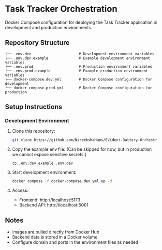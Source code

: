 # Task Tracker Orchestration

Docker Compose configuration for deploying the Task Tracker application in development and production environments.

## Repository Structure

```
├── .env.dev                      # Development environment variables
├── .env.dev.example              # Example development environment variables
├── .env.prod                     # Production environment variables
├── .env.prod.example             # Example production environment variables
├── docker-compose.dev.yml        # Docker Compose configuration for development
└── docker-compose.prod.yml       # Docker Compose configuration for production
```

## Setup Instructions

### Development Environment

1. Clone this repository:

   ```bash
   git clone https://github.com/NireekshaHuns/EVident-Battery-Orchestration-Service.git
   ```

2. Copy the example env file: (Can be skipped for now, but in production we cannot expose sensitive secrets.)

   ~~`cp .env.dev.example .env.dev`~~

3. Start development environment:

   ```bash
   docker compose -f docker-compose.dev.yml up -d
   ```

4. Access:
   - Frontend: http://localhost:5173
   - Backend API: http://localhost:5001

## Notes

- Images are pulled directly from Docker Hub
- Backend data is stored in a Docker volume
- Configure domain and ports in the environment files as needed
